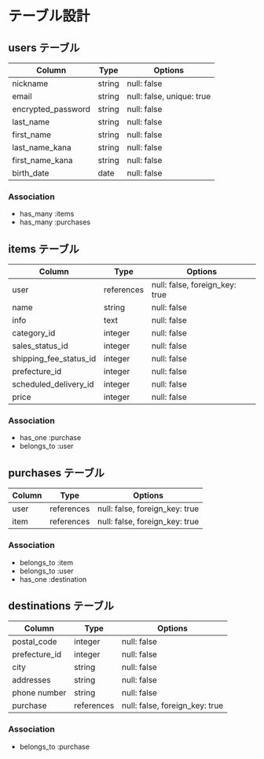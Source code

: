 # テーブル設計

## users テーブル

| Column             | Type    | Options                   |
| ------------------ | ------  | ------------------------- |
| nickname           | string  | null: false               |
| email              | string  | null: false, unique: true |
| encrypted_password | string  | null: false               |
| last_name          | string  | null: false               |
| first_name         | string  | null: false               |
| last_name_kana     | string  | null: false               | 
| first_name_kana    | string  | null: false               |
| birth_date         | date    | null: false               |

### Association

- has_many :items
- has_many :purchases



## items テーブル

| Column                 | Type       | Options                        |
| ---------------------- | ---------- | ------------------------------ |
|user                    | references | null: false, foreign_key: true |
|name                    | string     | null: false                    |
|info                    | text       | null: false                    |
|category_id             | integer    | null: false                    |
|sales_status_id         | integer    | null: false                    |
|shipping_fee_status_id  | integer    | null: false                    |
|prefecture_id           | integer    | null: false                    | 
|scheduled_delivery_id   | integer    | null: false                    |
|price                   | integer    | null: false                    |


### Association

- has_one :purchase
- belongs_to :user

## purchases テーブル

| Column  | Type       | Options                        |
| ------- | ---------- | ------------------------------ |
| user    | references | null: false, foreign_key: true |
| item    | references | null: false, foreign_key: true |

### Association

- belongs_to :item
- belongs_to :user
- has_one :destination

## destinations テーブル

| Column        | Type        | Options                        |
| ------------- | ----------- | ------------------------------ |
| postal_code   | integer     | null: false                    |
| prefecture_id | integer     | null: false                    |
| city          | string      | null: false                    |
| addresses     | string      | null: false                    |
| phone number  | string      | null: false                    |
| purchase      | references  | null: false, foreign_key: true |


### Association

- belongs_to :purchase

